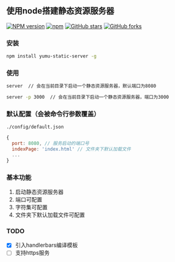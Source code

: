 ## 使用node搭建静态资源服务器

[![NPM version](https://img.shields.io/npm/v/yumu-static-server.svg?style=flat)](https://npmjs.org/package/yumu)
[![npm](https://img.shields.io/npm/dt/yumu-static-server.svg)](https://npmjs.org/package/yumu)
[![GitHub stars](https://img.shields.io/github/stars/dushao103500/static-server.svg?style=social&label=Star)](https://github.com/dushao103500/static-server)
[![GitHub forks](https://img.shields.io/github/forks/dushao103500/static-server.svg?style=social&label=Fork)](https://github.com/dushao103500/static-server)

### 安装

```bash
npm install yumu-static-server -g
```

### 使用

```bash
server  // 会在当前目录下启动一个静态资源服务器，默认端口为8080

server -p 3000  // 会在当前目录下启动一个静态资源服务器，端口为3000
```

### 默认配置（会被命令行参数覆盖）

`./config/default.json`

```javascript
{
  port: 8080, // 服务启动的端口号
  indexPage: 'index.html' // 文件夹下默认加载文件
  ...
}
```

### 基本功能

1. 启动静态资源服务器
2. 端口可配置
3. 字符集可配置
4. 文件夹下默认加载文件可配置

### TODO

- [x] 引入handlerbars编译模板
- [ ] 支持https服务
